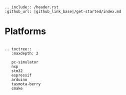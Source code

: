 ```eval_rst
.. include:: /header.rst 
:github_url: |github_link_base|/get-started/index.md
```
# Platforms

```eval_rst

.. toctree::
   :maxdepth: 2

   pc-simulator
   nxp
   stm32
   espressif
   arduino
   tasmota-berry
   cmake
```

